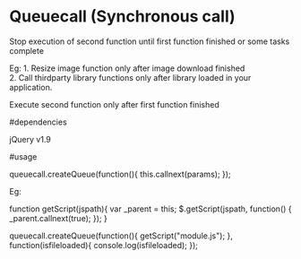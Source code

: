 # Queuecall (Synchronous call)

Stop execution of second function until first function finished or some tasks complete

Eg: 1. Resize image function only after image download finished        
2. Call thirdparty library functions only after library loaded in your application.


Execute second function only after first function finished


#dependencies

jQuery v1.9

#usage

queuecall.createQueue(function(){
  this.callnext(params);
});

Eg: 

function getScript(jspath){
  var _parent = this;
  $.getScript(jspath, function() {
    _parent.callnext(true);
  });
}

queuecall.createQueue(function(){
  getScript("module.js");
}, function(isfileloaded){
  console.log(isfileloaded);
});


